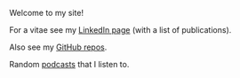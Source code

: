 Welcome to my site!

For a vitae see my [LinkedIn page](https://www.linkedin.com/in/lijikun) (with a list of publications).

Also see my [GitHub repos](https://github.com/lijikun?tab=repositories).




Random [podcasts](/podcasts.md) that I listen to.

